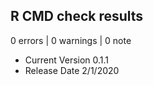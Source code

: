 ## R CMD check results

0 errors | 0 warnings | 0 note

* Current Version 0.1.1
* Release Date 2/1/2020
